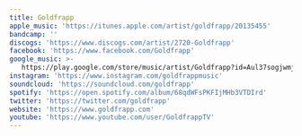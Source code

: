 ```yaml
---
title: Goldfrapp
apple_music: 'https://itunes.apple.com/artist/goldfrapp/20135455'
bandcamp: ''
discogs: 'https://www.discogs.com/artist/2720-Goldfrapp'
facebook: 'https://www.facebook.com/Goldfrapp'
google_music: >-
   https://play.google.com/store/music/artist/Goldfrapp?id=Aul37sogjwmjm57tl32s743j4oq
instagram: 'https://www.instagram.com/goldfrappmusic'
soundcloud: 'https://soundcloud.com/goldfrapp'
spotify: 'https://open.spotify.com/album/68qdWFsPKFIjMHb3VTDIrd'
twitter: 'https://twitter.com/goldfrapp'
website: 'https://www.goldfrapp.com'
youtube: 'https://www.youtube.com/user/GoldfrappTV'
---
```

